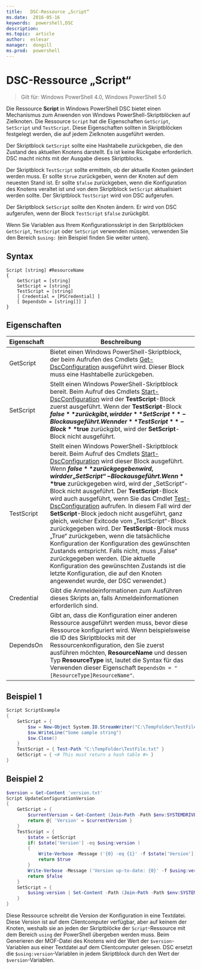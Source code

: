 ```yaml
---
title:   DSC-Ressource „Script“
ms.date:  2016-05-16
keywords:  powershell,DSC
description:  
ms.topic:  article
author:  eslesar
manager:  dongill
ms.prod:  powershell
---
```


# DSC-Ressource „Script“

 
> Gilt für: Windows PowerShell 4.0, Windows PowerShell 5.0

Die Ressource **Script** in Windows PowerShell DSC bietet einen Mechanismus zum Anwenden von Windows PowerShell-Skriptblöcken auf Zielknoten. Die Ressource `Script` hat die Eigenschaften `GetScript`, `SetScript` und `TestScript`. Diese Eigenschaften sollten in Skriptblöcken festgelegt werden, die auf jedem Zielknoten ausgeführt werden. 

Der Skriptblock `GetScript` sollte eine Hashtabelle zurückgeben, die den Zustand des aktuellen Knotens darstellt. Es ist keine Rückgabe erforderlich. DSC macht nichts mit der Ausgabe dieses Skriptblocks.

Der Skriptblock `TestScript` sollte ermitteln, ob der aktuelle Knoten geändert werden muss. Er sollte `$true` zurückgeben, wenn der Knoten auf dem neuesten Stand ist. Er sollte `$false` zurückgeben, wenn die Konfiguration des Knotens veraltet ist und von dem Skriptblock `SetScript` aktualisiert werden sollte. Der Skriptblock `TestScript` wird von DSC aufgerufen.

Der Skriptblock `SetScript` sollte den Knoten ändern. Er wird von DSC aufgerufen, wenn der Block `TestScript` `$false` zurückgibt.

Wenn Sie Variablen aus Ihrem Konfigurationsskript in den Skriptblöcken `GetScript`, `TestScript` oder `SetScript` verwenden müssen, verwenden Sie den Bereich `$using:` (ein Beispiel finden Sie weiter unten).


## Syntax

```
Script [string] #ResourceName
{
    GetScript = [string]
    SetScript = [string]
    TestScript = [string]
    [ Credential = [PSCredential] ]
    [ DependsOn = [string[]] ]
}
```

## Eigenschaften

|  Eigenschaft  |  Beschreibung   | 
|---|---| 
| GetScript| Bietet einen Windows PowerShell-Skriptblock, der beim Aufrufen des Cmdlets [Get-DscConfiguration](https://technet.microsoft.com/en-us/library/dn407379.aspx) ausgeführt wird. Dieser Block muss eine Hashtabelle zurückgeben.| 
| SetScript| Stellt einen Windows PowerShell-Skriptblock bereit. Beim Aufruf des Cmdlets [Start-DscConfiguration](https://technet.microsoft.com/en-us/library/dn521623.aspx) wird der **TestScript**-Block zuerst ausgeführt. Wenn der **TestScript**-Block **$false** zurückgibt, wird der **SetScript**-Block ausgeführt. Wenn der **TestScript**-Block **$true** zurückgibt, wird der **SetScript**-Block nicht ausgeführt.| 
| TestScript| Stellt einen Windows PowerShell-Skriptblock bereit. Beim Aufruf des Cmdlets [Start-DscConfiguration](https://technet.microsoft.com/en-us/library/dn521623.aspx) wird dieser Block ausgeführt. Wenn **$false** zurückgegeben wird, wird der „SetScript“-Block ausgeführt. Wenn **$true** zurückgegeben wird, wird der „SetScript“-Block nicht ausgeführt. Der **TestScript**-Block wird auch ausgeführt, wenn Sie das Cmdlet [Test-DscConfiguration](https://technet.microsoft.com/en-us/library/dn407382.aspx) aufrufen. In diesem Fall wird der **SetScript**-Block jedoch nicht ausgeführt, ganz gleich, welcher Exitcode vom „TestScript“-Block zurückgegeben wird. Der **TestScript**-Block muss „True“ zurückgeben, wenn die tatsächliche Konfiguration der Konfiguration des gewünschten Zustands entspricht. Falls nicht, muss „False“ zurückgegeben werden. (Die aktuelle Konfiguration des gewünschten Zustands ist die letzte Konfiguration, die auf den Knoten angewendet wurde, der DSC verwendet.)| 
| Credential| Gibt die Anmeldeinformationen zum Ausführen dieses Skripts an, falls Anmeldeinformationen erforderlich sind.| 
| DependsOn| Gibt an, dass die Konfiguration einer anderen Ressource ausgeführt werden muss, bevor diese Ressource konfiguriert wird. Wenn beispielsweise die ID des Skriptblocks mit der Ressourcenkonfiguration, den Sie zuerst ausführen möchten, **ResourceName** und dessen Typ **ResourceType** ist, lautet die Syntax für das Verwenden dieser Eigenschaft `DependsOn = "[ResourceType]ResourceName"`.

## Beispiel 1
```powershell
Script ScriptExample
{
    SetScript = { 
        $sw = New-Object System.IO.StreamWriter("C:\TempFolder\TestFile.txt")
        $sw.WriteLine("Some sample string")
        $sw.Close()
    }
    TestScript = { Test-Path "C:\TempFolder\TestFile.txt" }
    GetScript = { <# This must return a hash table #> }          
}
```

## Beispiel 2
```powershell
$version = Get-Content 'version.txt'
Script UpdateConfigurationVersion
{
    GetScript = { 
        $currentVersion = Get-Content (Join-Path -Path $env:SYSTEMDRIVE -ChildPath 'version.txt')
        return @{ 'Version' = $currentVersion }
    }          
    TestScript = { 
        $state = GetScript
        if( $state['Version'] -eq $using:version )
        {
            Write-Verbose -Message ('{0} -eq {1}' -f $state['Version'],$using:version)
            return $true
        }
        Write-Verbose -Message ('Version up-to-date: {0}' -f $using:version)
        return $false
    }
    SetScript = { 
        $using:version | Set-Content -Path (Join-Path -Path $env:SYSTEMDRIVE -ChildPath 'version.txt')
    }
}
```

Diese Ressource schreibt die Version der Konfiguration in eine Textdatei. Diese Version ist auf dem Clientcomputer verfügbar, aber auf keinem der Knoten, weshalb sie an jeden der Skriptblöcke der `Script`-Ressource mit dem Bereich `using` der PowerShell übergeben werden muss. Beim Generieren der MOF-Datei des Knotens wird der Wert der `$version`-Variablen aus einer Textdatei auf dem Clientcomputer gelesen. DSC ersetzt die `$using:version`-Variablen in jedem Skriptblock durch den Wert der `$version`-Variablen.



<!--HONumber=May16_HO3-->


